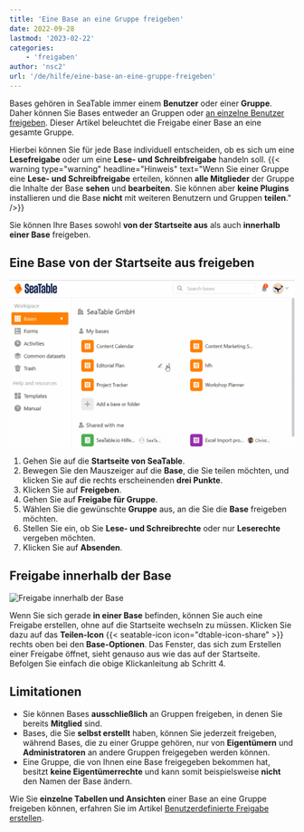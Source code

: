```yaml
---
title: 'Eine Base an eine Gruppe freigeben'
date: 2022-09-28
lastmod: '2023-02-22'
categories:
    - 'freigaben'
author: 'nsc2'
url: '/de/hilfe/eine-base-an-eine-gruppe-freigeben'
---
```


Bases gehören in SeaTable immer einem **Benutzer** oder einer **Gruppe**. Daher können Sie Bases entweder an Gruppen oder [an einzelne Benutzer freigeben](https://seatable.io/docs/freigaben/anlegen-einer-benutzerfreigabe/). Dieser Artikel beleuchtet die Freigabe einer Base an eine gesamte Gruppe.

Hierbei können Sie für jede Base individuell entscheiden, ob es sich um eine **Lesefreigabe** oder um eine **Lese- und Schreibfreigabe** handeln soll. {{< warning  type="warning" headline="Hinweis"  text="Wenn Sie einer Gruppe eine **Lese- und Schreibfreigabe** erteilen, können **alle Mitglieder** der Gruppe die Inhalte der Base **sehen** und **bearbeiten**. Sie können aber **keine Plugins** installieren und die Base **nicht** mit weiteren Benutzern und Gruppen **teilen**." />}}

Sie können Ihre Bases sowohl **von der Startseite aus** als auch **innerhalb einer Base** freigeben.

## Eine Base von der Startseite aus freigeben

![Freigabe einer Base an eine Gruppe](images/Freigabe-einer-Base-an-eine-Gruppe.gif)

1. Gehen Sie auf die **Startseite von SeaTable**.
2. Bewegen Sie den Mauszeiger auf die **Base**, die Sie teilen möchten, und klicken Sie auf die rechts erscheinenden **drei Punkte**.
3. Klicken Sie auf **Freigeben**.
4. Gehen Sie auf **Freigabe für Gruppe**.
5. Wählen Sie die gewünschte **Gruppe** aus, an die Sie die **Base** freigeben möchten.
6. Stellen Sie ein, ob Sie **Lese- und Schreibrechte** oder nur **Leserechte** vergeben möchten.
7. Klicken Sie auf **Absenden**.

## Freigabe innerhalb der Base

![Freigabe innerhalb der Base](https://seatable.io/wp-content/uploads/2022/09/share-a-base.png)

Wenn Sie sich gerade **in einer Base** befinden, können Sie auch eine Freigabe erstellen, ohne auf die Startseite wechseln zu müssen. Klicken Sie dazu auf das **Teilen-Icon** {{< seatable-icon icon="dtable-icon-share" >}} rechts oben bei den **Base-Optionen**. Das Fenster, das sich zum Erstellen einer Freigabe öffnet, sieht genauso aus wie das auf der Startseite. Befolgen Sie einfach die obige Klickanleitung ab Schritt 4.

## Limitationen

- Sie können Bases **ausschließlich** an Gruppen freigeben, in denen Sie bereits **Mitglied** sind.
- Bases, die Sie **selbst erstellt** haben, können Sie jederzeit freigeben, während Bases, die zu einer Gruppe gehören, nur von **Eigentümern** und **Administratoren** an andere Gruppen freigegeben werden können.
- Eine Gruppe, die von Ihnen eine Base freigegeben bekommen hat, besitzt **keine Eigentümerrechte** und kann somit beispielsweise **nicht** den Namen der Base ändern.

Wie Sie **einzelne Tabellen und Ansichten** einer Base an eine Gruppe freigeben können, erfahren Sie im Artikel [Benutzerdefinierte Freigabe erstellen](https://seatable.io/docs/freigaben/benutzerdefinierte-freigabe-erstellen/).

